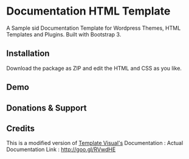 # Documentation HTML Template
A Sample sid Documentation Template for Wordpress Themes, HTML Templates and Plugins. Built with Bootstrap 3. 

## Installation
Download the package as ZIP and edit the HTML and CSS as you like.

## Demo

## Donations & Support

## Credits
This is a modified version of [Template Visual's](http://themeforest.net/user/templatevisual?ref=surjithctly&utm_source=github_surjithctly_docs) Documentation : Actual Documentation Link : http://goo.gl/RVwdHE

